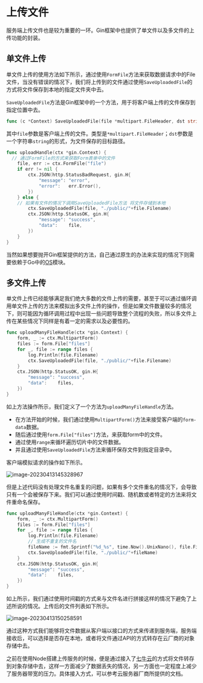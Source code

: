 # 上传文件

服务端上传文件也是较为重要的一环。Gin框架中也提供了单文件以及多文件的上传功能的封装。

## 单文件上传

单文件上传的使用方法如下所示，通过使用`FormFile`方法来获取数据请求中的File文件，当没有错误的情况下，我们将上传到的文件通过使用`SaveUploadedFile`的方式将文件保存到本地的指定文件夹中去。

`SaveUploadedFile`方法是Gin框架中的一个方法，用于将客户端上传的文件保存到指定位置中去。

```go
func (c *Context) SaveUploadedFile(file *multipart.FileHeader, dst string) error
```

其中`file`参数是客户端上传的文件。类型是`*multipart.FileHeader`；`dst`参数是一个字符串`string`的形式，为文件保存的目标路径。

```go
func uploadHandle(ctx *gin.Context) {
  // 通过FormFile的方式来获取Form表单中的文件
	file, err := ctx.FormFile("file")
	if err != nil {
		ctx.JSON(http.StatusBadRequest, gin.H{
			"message": "error",
			"error":   err.Error(),
		})
	} else {
    // 如果有文件的情况下调用SaveUploadedFile方法 将文件存储到本地
		ctx.SaveUploadedFile(file, "./public/"+file.Filename)
		ctx.JSON(http.StatusOK, gin.H{
			"message": "success",
			"data":    file,
		})
	}
}
```

当然如果想要抛开Gin框架提供的方法，自己通过原生的办法来实现的情况下则需要依赖于Go中的[OS](../Golang/14-OS.md)模块。

## 多文件上传

单文件上传已经能够满足我们绝大多数的文件上传的需要，甚至于可以通过循环调用单文件上传的方法来模拟出多文件上传的操作，但是如果文件数量较多的情况下，则可能因为循环调用过程中出现一些问题导致整个流程的失败，所以多文件上传在某些情况下同样是有着一定的需求以及必要性的。

```go
func uploadManyFileHandle(ctx *gin.Context) {
	form, _ := ctx.MultipartForm()
	files := form.File["files"]
	for _, file := range files {
		log.Println(file.Filename)
		ctx.SaveUploadedFile(file, "./public/"+file.Filename)
	}
	ctx.JSON(http.StatusOK, gin.H{
		"message": "success",
		"data":    files,
	})
}
```

如上方法操作所示，我们定义了一个方法为`uploadManyFileHandle`方法。

- 在方法开始的时候，我们通过使用`MultipartForm()`方法来接受客户端的`form-data`数据。
- 随后通过使用`form.File["files"]`方法，来获取form中的文件。
- 通过使用`range`来循环遍历切片中的文件数据。
- 并且通过使用`SaveUploadedFile`方法来循环保存文件到指定目录中。

客户端模拟请求的操作如下所示。

![image-20230413145328967](https://oss.oh-undefined.com/image-20230413145328967.png)

但是上述代码没有处理文件名重复的问题，如果有多个文件重名的情况下，会导致只有一个会被保存下来。我们可以通过使用时间戳、随机数或者特定的方法来将文件重命名保存。

```go
func uploadManyFileHandle(ctx *gin.Context) {
    form, _ := ctx.MultipartForm()
    files := form.File["files"]
    for _, file := range files {
        log.Println(file.Filename)
        // 生成不重复的文件名
        fileName := fmt.Sprintf("%d_%s", time.Now().UnixNano(), file.Filename)
        ctx.SaveUploadedFile(file, "./public/"+fileName)
    }
    ctx.JSON(http.StatusOK, gin.H{
        "message": "success",
        "data":    files,
    })
}
```

如上所示，我们通过使用时间戳的方式来与文件名进行拼接这样的情况下避免了上述所说的情况。上传后的文件列表如下所示。

![image-20230413150258591](https://oss.oh-undefined.com/image-20230413150258591.png)

通过这种方式我们能够将文件数据从客户端以接口的方式来传递到服务端，服务端接收后，可以选择是否存在本地，或者将文件通过API的方式转存在云厂商的对象存储中去。

之前在使用Node搭建上传服务的时候，便是通过接入了[七牛云](https://developer.qiniu.com/sdk#official-sdk)的方式将文件转存到对象存储中去，这样一方面减少了数据丢失的情况，另一方面也一定程度上减少了服务器带宽的压力。具体接入方式，可以参考云服务器厂商所提供的文档。

